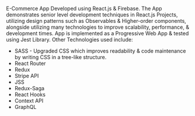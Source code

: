 ﻿E-Commerce App Developed using React.js & Firebase. The App demonstrates senior level development techniques in React.js Projects, utilizing design patterns such as Observables & Higher-order components,
alongside utilizing many technologies to improve scalability, performance, & development times.
App is implemented as a Progressive Web App & tested using Jest Library.
Other Technologies used include:
- SASS - Upgraded CSS which improves readability & code maintenance by writing CSS in a tree-like structure.
- React Router
- Redux
- Stripe API
- JSS
- Redux-Saga
- React Hooks
- Context API
- GraphQL
